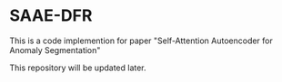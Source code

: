 # SAAE-DFR
This is a code implemention for paper "Self-Attention Autoencoder for Anomaly Segmentation"

This repository will be updated later.
